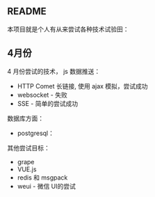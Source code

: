 ## README

本项目就是个人有从来尝试各种技术试验田： 

## 4月份

4 月份尝试的技术， js 数据推送： 

* HTTP Comet 长链接, 使用 ajax 模拟，尝试成功
* websocket - 失败
* SSE - 简单的尝试成功

数据库方面： 

* postgresql：


其他尝试目标： 

* grape
* VUE.js
* redis 和 msgpack
* weui - 微信 UI的尝试
